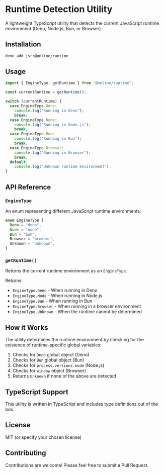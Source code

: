 # Runtime Detection Utility

A lightweight TypeScript utility that detects the current JavaScript runtime
environment (Deno, Node.js, Bun, or Browser).

## Installation

```bash
deno add jsr:@online/runtime
```

## Usage

```typescript
import { EngineType, getRuntime } from "@online/runtime";

const currentRuntime = getRuntime();

switch (currentRuntime) {
  case EngineType.Deno:
    console.log("Running in Deno");
    break;
  case EngineType.Node:
    console.log("Running in Node.js");
    break;
  case EngineType.Bun:
    console.log("Running in Bun");
    break;
  case EngineType.Browser:
    console.log("Running in Browser");
    break;
  default:
    console.log("Unknown runtime environment");
}
```

## API Reference

### `EngineType`

An enum representing different JavaScript runtime environments:

```typescript
enum EngineType {
  Deno = "deno",
  Node = "node",
  Bun = "bun",
  Browser = "browser",
  Unknown = "unknown",
}
```

### `getRuntime()`

Returns the current runtime environment as an `EngineType`.

Returns:

- `EngineType.Deno` - When running in Deno
- `EngineType.Node` - When running in Node.js
- `EngineType.Bun` - When running in Bun
- `EngineType.Browser` - When running in a browser environment
- `EngineType.Unknown` - When the runtime cannot be determined

## How it Works

The utility determines the runtime environment by checking for the existence of
runtime-specific global variables:

1. Checks for `Deno` global object (Deno)
2. Checks for `Bun` global object (Bun)
3. Checks for `process.versions.node` (Node.js)
4. Checks for `window` object (Browser)
5. Returns `Unknown` if none of the above are detected

## TypeScript Support

This utility is written in TypeScript and includes type definitions out of the
box.

## License

MIT (or specify your chosen license)

## Contributing

Contributions are welcome! Please feel free to submit a Pull Request.
